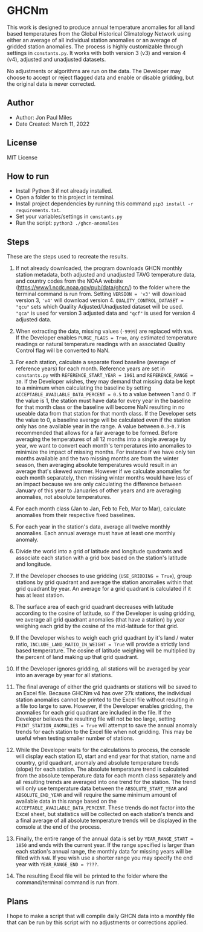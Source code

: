# GHCNm
This work is designed to produce annual temperature anomalies for all land based temperatures from the Global Historical Climatology Network using either an average of all individual station anomalies or an average of gridded station anomalies. The process is highly customizable through settings in `constants.py`. It works with both version 3 (v3) and version 4 (v4), adjusted and unadjusted datasets.

No adjustments or algorithms are run on the data. The Developer may choose to accept or reject flagged data and enable or disable gridding, but the original data is never corrected.

## Author
- Author: Jon Paul Miles
- Date Created: March 11, 2022

## License
MIT License

## How to run

- Install Python 3 if not already installed.
- Open a folder to this project in terminal.
- Install project dependencies by running this command  `pip3 install -r requirements.txt`.
- Set your variables/settings in `constants.py`
- Run the script: `python3 ./ghcn-anomalies`

## Steps
These are the steps used to recreate the results.

1. If not already downloaded, the program downloads GHCN monthly station metadata, both adjusted and unadjusted TAVG temperature data, and country codes from the NOAA website (https://www1.ncdc.noaa.gov/pub/data/ghcn/) to the folder where the terminal command is run from. Setting `VERSION = 'v3'` will download version 3, `'v4'` will download version 4. `QUALITY_CONTROL_DATASET = "qcu"` sets which Quality Adjusted/Unadjusted dataset will be used. `"qca"` is used for version 3 adjusted data and `"qcf"` is used for version 4 adjusted data.

2. When extracting the data, missing values (`-9999`) are replaced with `NaN`. If the Developer enables `PURGE_FLAGS = True`, any estimated temperature readings or natural temperature readings with an associated Quality Control flag will be converted to NaN.

3. For each station, calculate a separate fixed baseline (average of reference years) for each month. Reference years are set in `constants.py` with `REFERENCE_START_YEAR = 1961` and `REFERENCE_RANGE = 30`. If the Developer wishes, they may demand that missing data be kept to a minimum when calculating the baseline by setting `ACCEPTABLE_AVAILABLE_DATA_PERCENT = 0.5` to a value between 1 and 0. If the value is 1, the station must have data for every year in the baseline for that month class or the baseline will become NaN resulting in no useable data from that station for that month class. If the Developer sets the value to 0, a baseline average will be calculated even if the station only has one available year in the range. A value between `0.3`-`0.7` is recommended that allows for a fair average to be formed.
  Before averaging the temperatures of all 12 months into a single average by year, we want to convert each month's temperatures into anomalies to minimize the impact of missing months. For instance if we have only ten months available and the two missing months are from the winter season, then averaging absolute temperatures would result in an average that's skewed warmer. However if we calculate anomalies for each month separately, then missing winter months would have less of an impact because we are only calculating the difference between January of this year to Januaries of other years and are averaging anomalies, not absolute temperatures.

4. For each month class (Jan to Jan, Feb to Feb, Mar to Mar), calculate anomalies from their respective fixed baselines.

5. For each year in the station's data, average all twelve monthly anomalies. Each annual average must have at least one monthly anomaly.

6. Divide the world into a grid of latitude and longitude quadrants and associate each station with a grid box based on the station's latitude and longitude.

7. If the Developer chooses to use gridding (`USE_GRIDDING = True`), group stations by grid quadrant and average the station anomalies within that grid quadrant by year. An average for a grid quadrant is calculated if it has at least station.

8. The surface area of each grid quadrant decreases with latitude according to the cosine of latitude, so if the Developer is using gridding, we average all grid quadrant anomalies (that have a station) by year weighing each grid by the cosine of the mid-latitude for that grid.

9. If the Developer wishes to weigh each grid quadrant by it's land / water ratio, `INCLUDE_LAND_RATIO_IN_WEIGHT = True` will provide a strictly land based temperature. The cosine of latitude weighing will be multiplied by the percent of land making up that grid quadrant.

10. If the Developer ignores gridding, all stations will be averaged by year into an average by year for all stations.

11. The final average of either the grid quadrants or stations will be saved to an Excel file. Because GHCNm v4 has over 27k stations, the individual station anomalies cannot be printed to the Excel file without resulting in a file too large to save. However, if the Developer enables gridding, the anomalies for each grid quadrant are included in the file. If the Developer believes the resulting file will not be too large, setting `PRINT_STATION_ANOMALIES = True` will attempt to save the annual anomaly trends for each station to the Excel file when not gridding. This may be useful when testing smaller number of stations.

12. While the Developer waits for the calculations to process, the console will display each station ID, start and end year for that station, name and country, grid quadrant, anomaly and absolute temperature trends (slope) for each station. The absolute temperature trend is calculated from the absolute temperature data for each month class separately and all resulting trends are averaged into one trend for the station. The trend will only use temperature data between the `ABSOLUTE_START_YEAR` and `ABSOLUTE_END_YEAR` and will require the same minimum amount of available data in this range based on the `ACCEPTABLE_AVAILABLE_DATA_PERCENT`. These trends do not factor into the Excel sheet, but statistics will be collected on each station's trends and a final average of all absolute temperature trends will be displayed in the console at the end of the process. 

13. Finally, the entire range of the annual data is set by `YEAR_RANGE_START = 1850` and ends with the current year. If the range specified is larger than each station's annual range, the monthly data for missing years will be filled with `NaN`. If you wish use a shorter range you may specify the end year with `YEAR_RANGE_END = ????`.

14. The resulting Excel file will be printed to the folder where the command/terminal command is run from.

## Plans

I hope to make a script that will compile daily GHCN data into a monthly file that can be run by this script with no adjustments or corrections applied.
